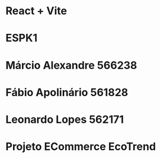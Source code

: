 # React + Vite
# ESPK1
# Márcio Alexandre 566238
# Fábio Apolinário 561828
# Leonardo Lopes 562171

# Projeto ECommerce EcoTrend




